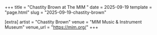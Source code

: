 +++
title = "Chastity Brown at The MIM "
date = 2025-09-19
template = "page.html"
slug = "2025-09-19-chastity-brown"

[extra]
artist = "Chastity Brown"
venue = "MIM Music & Instrument Museum"
venue_url = "https://mim.org/"
+++
